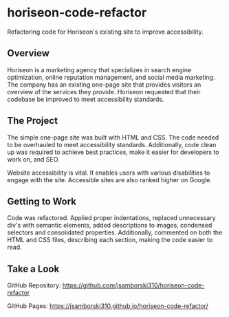 # horiseon-code-refactor
Refactoring code for Horiseon's existing site to improve accessibility.

## Overview

Horiseon is a marketing agency that specializes in search engine optimization, online reputation management, and social media marketing. The company has an existing one-page site that provides visitors an overview of the services they provide. Horiseon requested that their codebase be improved to meet accessibility standards. 

## The Project

The simple one-page site was built with HTML and CSS. The code needed to be overhauled to meet accessibility standards. Additionally, code clean up was required to achieve best practices, make it easier for developers to work on, and SEO. 

Website accessibility is vital. It enables users with various disabilities to engage with the site. Accessible sites are also ranked higher on Google.

## Getting to Work

Code was refactored. Applied proper indentations, replaced unnecessary div's with semantic elements, added descriptions to images, condensed selectors and consolidated properties. Additionally, commented on both the HTML and CSS files, describing each section, making the code easier to read. 

## Take a Look

GitHub Repository: https://github.com/jsamborski310/horiseon-code-refactor

GitHub Pages: https://jsamborski310.github.io/horiseon-code-refactor/
